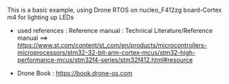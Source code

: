This is a basic example, using Drone RTOS on nucleo_F412zg board-Cortex m4 for lighting up LEDs


* used references : 
 Reference manual : Technical Literature/Reference manual ==> https://www.st.com/content/st_com/en/products/microcontrollers-microprocessors/stm32-32-bit-arm-cortex-mcus/stm32-high-performance-mcus/stm32f4-series/stm32f412.html#resource 

* Drone Book : https://book.drone-os.com

